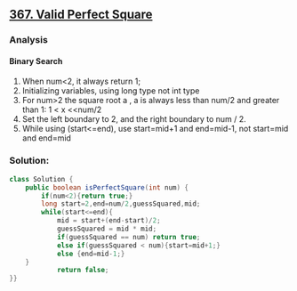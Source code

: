 ## [367. Valid Perfect Square](https://leetcode.com/problems/valid-perfect-square/)

### Analysis

#### Binary Search

1. When num<2, it always return 1;
2. Initializing variables, using long type not int type
3. For  num>2 the square root a , a is always less than num/2 and greater than 1: 1 < x <<num/2
4. Set the left boundary to 2, and the right boundary to num / 2.
5. While using  (start<=end), use start=mid+1 and end=mid-1, not start=mid and end=mid

### Solution:

```java
class Solution {
    public boolean isPerfectSquare(int num) {
        if(num<2){return true;} 
        long start=2,end=num/2,guessSquared,mid;
        while(start<=end){
            mid = start+(end-start)/2;
            guessSquared = mid * mid;
            if(guessSquared == num) return true;
            else if(guessSquared < num){start=mid+1;} 
            else {end=mid-1;} 
    }
            return false;
}}
```